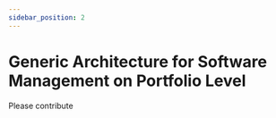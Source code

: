 ```yaml
---
sidebar_position: 2
---
```


# Generic Architecture for Software Management on Portfolio Level

Please contribute